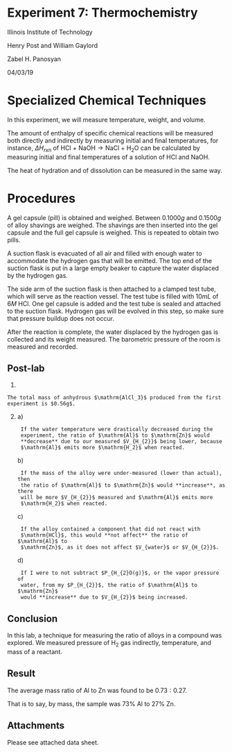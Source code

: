 <script type="text/javascript"
src="https://cdnjs.cloudflare.com/ajax/libs/mathjax/2.7.4/MathJax.js?config=TeX-AMS_HTML-full"></script>

<!-- https://www.tablesgenerator.com/markdown_tables# -->

# Experiment 7: Thermochemistry

Illinois Institute of Technology

Henry Post and William Gaylord

Zabel H. Panosyan

04/03/19

# Specialized Chemical Techniques

In this experiment, we will measure temperature, weight, and volume.

The amount of enthalpy of specific chemical reactions will be measured both
directly and indirectly by measuring initial and final temperatures, for
instance, $\Delta H_{rxn}$ of $\mathrm{HCl\ +\  NaOH \rightarrow NaCl\ +\ H_2O}$
can be calculated by measuring initial and final temperatures of a solution of
$\mathrm{HCl}$ and $\mathrm{NaOH}$.

The heat of hydration and of dissolution can be measured in the same way.

# Procedures

A gel capsule (pill) is obtained and weighed. Between $0.1000g$ and $0.1500g$ of
alloy shavings are weighed. The shavings are then inserted into the gel capsule
and the full gel capsule is weighed. This is repeated to obtain two pills.

A suction flask is evacuated of all air and filled with enough water to
accommodate the hydrogen gas that will be emitted. The top end of the suction
flask is put in a large empty beaker to capture the water displaced by the
hydrogen gas.

The side arm of the suction flask is then attached to a clamped test tube, which
will serve as the reaction vessel. The test tube is filled with $10mL$ of $6M \
\mathrm{HCl}$. One gel capsule is added and the test tube is sealed and attached
to the suction flask. Hydrogen gas will be evolved in this step, so make sure 
that pressure buildup does not occur.

After the reaction is complete, the water displaced by the hydrogen gas is
collected and its weight measured. The barometric pressure of the room is
measured and recorded.

## Post-lab

1)

    The total mass of anhydrous $\mathrm{AlCl_3}$ produced from the first
    experiment is $0.56g$.

2)
    a)
        
        If the water temperature were drastically decreased during the
        experiment, the ratio of $\mathrm{Al}$ to $\mathrm{Zn}$ would
        **decrease** due to our measured $V_{H_{2}}$ being lower, because
        $\mathrm{Al}$ emits more $\mathrm{H_2}$ when reacted.
    
    b)
    
        If the mass of the alloy were under-measured (lower than actual), then
        the ratio of $\mathrm{Al}$ to $\mathrm{Zn}$ would **increase**, as there
        will be more $V_{H_{2}}$ measured and $\mathrm{Al}$ emits more
        $\mathrm{H_2}$ when reacted.

    c)
    
        If the alloy contained a component that did not react with
        $\mathrm{HCl}$, this would **not affect** the ratio of $\mathrm{Al}$ to
        $\mathrm{Zn}$, as it does not affect $V_{water}$ or $V_{H_{2}}$.

    d)
        
        If I were to not subtract $P_{H_{2}O(g)}$, or the vapor pressure of
        water, from my $P_{H_{2}}$, the ratio of $\mathrm{Al}$ to $\mathrm{Zn}$
        would **increase** due to $V_{H_{2}}$ being increased.

## Conclusion

In this lab, a technique for measuring the ratio of alloys in a compound was
explored. We measured pressure of $\mathrm{H_{2}}$ gas indirectly, temperature,
and mass of a reactant.

## Result

The average mass ratio of  $\mathrm{Al}$ to $\mathrm{Zn}$ was found to be
$0.73:0.27$.

That is to say, by mass, the sample was $73\% \ \mathrm{Al}$ to $27\% \
\mathrm{Zn}$.

## Attachments

Please see attached data sheet.

